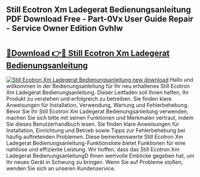## Still Ecotron Xm Ladegerat Bedienungsanleitung PDF Download Free - Part-0Vx User Guide Repair - Service Owner Edition GvhIw

# <h2><a href="http://df3e9t.blite.top/?on=Still+Ecotron+Xm+Ladegerat+Bedienungsanleitung">🔗Download 👉🔴 Still Ecotron Xm Ladegerat Bedienungsanleitung</a></h2>

[![Still Ecotron Xm Ladegerat Bedienungsanleitung new download](https://i.imgur.com/lujVjoI.png)](http://df3e9t.blite.top/?on=Still+Ecotron+Xm+Ladegerat+Bedienungsanleitung)
Hallo und willkommen in der Bedienungsanleitung für Ihr neu erhaltenes Still Ecotron Xm Ladegerat Bedienungsanleitung. Dieser Leitfaden soll Ihnen helfen, Ihr Produkt zu verstehen und erfolgreich zu betreiben. Sie finden klare Anweisungen für Installation, Verwendung, Wartung und Fehlerbehebung. Bevor Sie Ihr Still Ecotron Xm Ladegerat Bedienungsanleitung verwenden, machen Sie sich bitte mit seinen Funktionen und Merkmalen vertraut, indem Sie dieses Benutzerhandbuch lesen. Sie finden klare Anweisungen für Installation, Einrichtung und Betrieb sowie Tipps zur Fehlerbehebung bei häufig auftretenden Problemen. Diese bemerkenswerte Still Ecotron Xm Ladegerat Bedienungsanleitung-Funktionsliste bietet Funktionen für eine nahtlose und effiziente Leistung. Wir hoffen, dass das Still Ecotron Xm Ladegerat BedienungsanleitungD Ihnen wertvolle Einblicke gegeben hat, um Ihr neues Gerät in Schwung zu bringen. Wenn Sie auf Probleme stoßen, wenden Sie sich an unseren Kundenservice.
